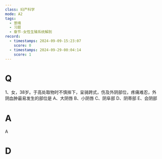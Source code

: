 ```yaml
---
class: 妇产科学
mode: A2
tags:
  - 景晴
  - 习题
  - 章节-女性生殖系统解剖
record:
  - timestamps: 2024-09-09-15:23:07
    score: 0
  - timestamps: 2024-09-29-00:04:14
    score: 1
---
```


# Q

1、女，38岁。于高处取物时不慎摔下，呈骑跨式，伤及外阴部位，疼痛难忍，外阴血肿最易发生的部位是
A、大阴唇
B、小阴唇
C、阴阜部
D、阴蒂部
E、会阴部
# A
A
# D
